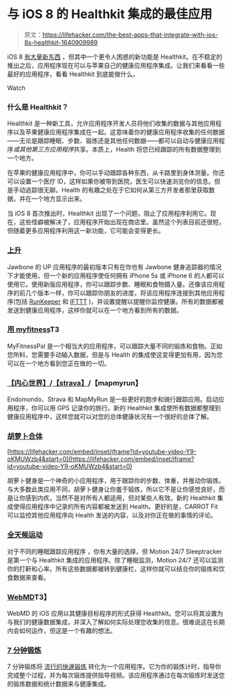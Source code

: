 # 与 iOS 8 的 Healthkit 集成的最佳应用

> 原文：<https://lifehacker.com/the-best-apps-that-integrate-with-ios-8s-healthkit-1640909989>

iOS 8 [有大量新东西](https://lifehacker.com/everything-you-need-to-know-about-ios-8-1635327873) ，但其中一个更令人困惑的新功能是 Healthkit。在不稳定的推出之后，应用程序现在可以与苹果自己的健康应用程序集成。让我们来看看一些最好的应用程序，看看 Healthkit 到底能做什么。

Watch

### 什么是 Healthkit？

Healthkit 是一种新工具，允许应用程序开发人员将他们收集的数据与其他应用程序以及苹果健康应用程序集成在一起。这意味着你的健康应用程序收集的任何数据——无论是跟踪睡眠、步数、锻炼还是其他任何数据——都可以自动与健康应用程序*或其他第三方应用程序*共享。本质上，Health 将您已经跟踪的所有数据整理到一个地方。

在苹果的健康应用程序中，你可以手动跟踪各种东西，从卡路里到身体测量。你还可以设置一个医疗 ID，这样如果你被带到医院，医生可以快速浏览你的信息。但是手动追踪很无聊。Health 的有趣之处在于它如何从第三方开发者那里获取数据，并在一个地方显示出来。

当 iOS 8 首次推出时，Healthkit 出现了一个问题，阻止了应用程序利用它。现在，这些怪癖被解决了，应用程序开始出现在商店里。虽然这个列表目前还很短，但随着更多应用程序利用这一新功能，它可能会变得更长。

### [上升](https://itunes.apple.com/us/app/up-by-jawbone/id916240764?mt=8)

Jawbone 的 UP 应用程序的最初版本只有在你也有 Jawbone 健身追踪器的情况下才能使用，但一个新的应用程序使任何拥有 iPhone 5s 或 iPhone 6 的人都可以使用它。使用新版应用程序，你可以跟踪步数、睡眠和食物摄入量。还像该应用程序的前几个版本一样，你可以跟踪你朋友的进度，将该应用程序连接到其他应用程序(包括 [RunKeeper](https://itunes.apple.com/us/app/runkeeper-gps-running-walk/id300235330?mt=8) 和 [IFTTT](https://itunes.apple.com/us/app/ifttt/id660944635?mt=8) )，并设置提醒以提醒你监控健康。所有的数据都被发送到健康应用程序，这样你就可以在一个地方看到所有的数据。

### [用 myfitness](https://itunes.apple.com/us/app/calorie-counter-diet-tracker/id341232718?mt=8&ign-mpt=uo%3D4)T3

MyFitnessPal 是一个相当大的应用程序，可以跟踪大量不同的锻炼和食物。正如您所料，您需要手动输入数据，但是与 Health 的集成使这变得更加有用，因为您可以在一个地方看到您正在做的一切。

### [【内心世界】](https://itunes.apple.com/us/app/endomondo-sports-tracker-gps/id333210180?mt=8)/[【strava】](https://itunes.apple.com/us/app/strava-running-cycling-gps/id426826309?mt=8)/【mapmyrun】

Endomondo、Strava 和 MapMyRun 是一些更好的跑步和骑行跟踪应用。启动应用程序，你可以用 GPS 记录你的旅行。新的 Healthkit 集成使所有数据都整理到健康应用程序中，这样您就可以对您的总体健康状况有一个很好的总体了解。

### [胡萝卜合体](https://itunes.apple.com/app/id769155678)

 [https://lifehacker.com/embed/inset/iframe?id=youtube-video-Y9-oKMUWzb4&start=0](https://lifehacker.com/embed/inset/iframe?id=youtube-video-Y9-oKMUWzb4&start=0) 

胡萝卜健身是一个神奇的小应用程序，用于跟踪你的步数、体重，并推动你锻炼。与大多数此类应用不同，胡萝卜健身让你羞于锻炼，所以它不是让你感觉良好，而是让你感到内疚。当然不是对所有人都适用，但对某些人有效。新的 Healthkit 集成使得应用程序中记录的所有内容都被发送到 Health。更好的是，CARROT Fit 可以监控其他应用程序向 Health 发送的内容，以及对你正在做的事情的评论。

### [全天候运动](https://itunes.apple.com/us/app/motionx-24-7-sleep-cycle-alarm/id505074676?mt=8)

对于不同的睡眠跟踪应用程序 ，你有大量的选择，但 Motion 24/7 Sleeptracker 是第一个与 Healthkit 集成的应用程序。除了睡眠监测，Motion 24/7 还可以监测你的打鼾和心率。所有这些数据都被转到健康栏，这样你就可以结合你的锻炼和饮食数据来查看。

### [WebMD](https://itunes.apple.com/us/app/webmd-trusted-health-wellness/id295076329?mt=8)T3】

WebMD 的 iOS 应用以其健康目标程序的形式获得 Healthkit。您可以将其设置为与我们的健康数据集成，并深入了解如何实际处理您收集的信息。很难说这在长期内会如何运作，但这是一个有趣的想法。

### [7 分钟锻炼](https://itunes.apple.com/us/app/7-minute-workout/id650762525?mt=8)

7 分钟锻炼将 [流行的快速锻炼](https://lifehacker.com/this-7-minute-research-based-workout-exercises-your-wh-498676327) 转化为一个应用程序。它为你的锻炼计时，指导你完成整个过程，并为每次锻炼提供指导视频。该应用程序通过在每次锻炼时发送您的锻炼数据和统计数据来与健康集成。